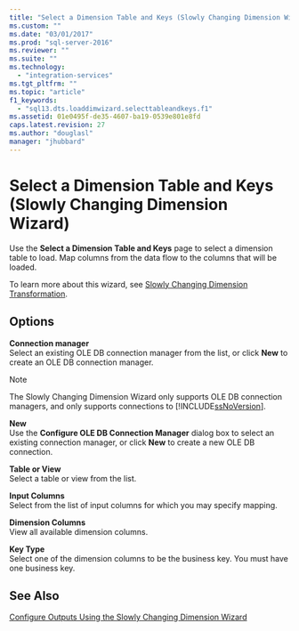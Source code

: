 ```yaml
---
title: "Select a Dimension Table and Keys (Slowly Changing Dimension Wizard) | Microsoft Docs"
ms.custom: ""
ms.date: "03/01/2017"
ms.prod: "sql-server-2016"
ms.reviewer: ""
ms.suite: ""
ms.technology: 
  - "integration-services"
ms.tgt_pltfrm: ""
ms.topic: "article"
f1_keywords: 
  - "sql13.dts.loaddimwizard.selecttableandkeys.f1"
ms.assetid: 01e0495f-de35-4607-ba19-0539e801e8fd
caps.latest.revision: 27
ms.author: "douglasl"
manager: "jhubbard"
---
```

# Select a Dimension Table and Keys (Slowly Changing Dimension Wizard)
  Use the **Select a Dimension Table and Keys** page to select a dimension table to load. Map columns from the data flow to the columns that will be loaded.  
  
 To learn more about this wizard, see [Slowly Changing Dimension Transformation](../../../integration-services/data-flow/transformations/slowly-changing-dimension-transformation.md).  
  
## Options  
 **Connection manager**  
 Select an existing OLE DB connection manager from the list, or click **New** to create an OLE DB connection manager.  
  
> [!NOTE]  
>  The Slowly Changing Dimension Wizard only supports OLE DB connection managers, and only supports connections to [!INCLUDE[ssNoVersion](../../../advanced-analytics/r-services/includes/ssnoversion-md.md)].  
  
 **New**  
 Use the **Configure OLE DB Connection Manager** dialog box to select an existing connection manager, or click **New** to create a new OLE DB connection.  
  
 **Table or View**  
 Select a table or view from the list.  
  
 **Input Columns**  
 Select from the list of input columns for which you may specify mapping.  
  
 **Dimension Columns**  
 View all available dimension columns.  
  
 **Key Type**  
 Select one of the dimension columns to be the business key. You must have one business key.  
  
## See Also  
 [Configure Outputs Using the Slowly Changing Dimension Wizard](../../../integration-services/data-flow/transformations/configure-outputs-using-the-slowly-changing-dimension-wizard.md)  
  
  